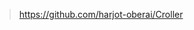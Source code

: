


> https://github.com/harjot-oberai/Croller

<!--stackedit_data:
eyJoaXN0b3J5IjpbLTM4Njk1NTM0NV19
-->